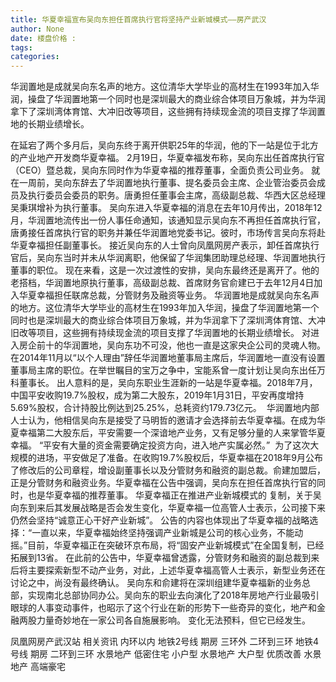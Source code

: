 ```yaml
---
title: 华夏幸福宣布吴向东担任首席执行官将坚持产业新城模式——房产武汉
author: None
date: 楼盘价格 : 
tags: 
categories: 
---
```

华润置地是成就吴向东名声的地方。这位清华大学毕业的高材生在1993年加入华润，操盘了华润置地第一个同时也是深圳最大的商业综合体项目万象城，并为华润拿下了深圳湾体育馆、大冲旧改等项目，这些拥有持续现金流的项目支撑了华润置地的长期业绩增长。
<!-- more -->
在延宕了两个多月后，吴向东终于离开供职25年的华润，他的下一站是位于北方的产业地产开发商华夏幸福。
2月19日，华夏幸福发布称，吴向东出任首席执行官（CEO）暨总裁，吴向东同时作为华夏幸福的推荐董事，全面负责公司业务。
就在一周前，吴向东辞去了华润置地执行董事、提名委员会主席、企业管治委员会成员及执行委员会委员的职务。唐勇担任董事会主席，高级副总裁、华西大区总经理吴秉琪增补为执行董事。
吴向东进入华夏幸福的消息在去年10月传出，2018年12月，华润置地流传出一份人事任命通知，该通知显示吴向东不再担任首席执行官，唐勇接任首席执行官的职务并兼任华润置地党委书记。彼时，市场传言吴向东将赴华夏幸福担任副董事长。
接近吴向东的人士曾向凤凰网房产表示，卸任首席执行官后，吴向东当时并未从华润离职，他保留了华润集团助理总经理、华润置地执行董事的职位。
现在来看，这是一次过渡性的安排，吴向东最终还是离开了。他的老搭档，华润置地原执行董事，高级副总裁、首席财务官俞建已于去年12月4日加入华夏幸福担任联席总裁，分管财务及融资等业务。
华润置地是成就吴向东名声的地方。这位清华大学毕业的高材生在1993年加入华润，操盘了华润置地第一个同时也是深圳最大的商业综合体项目万象城，并为华润拿下了深圳湾体育馆、大冲旧改等项目，这些拥有持续现金流的项目支撑了华润置地的长期业绩增长。
对进入房企前十的华润置地，吴向东功不可没，他也一直是这家央企公司的灵魂人物。在2014年11月以“以个人理由”辞任华润置地董事局主席后，华润置地一直没有设置董事局主席的职位。在举世瞩目的宝万之争中，宝能系曾一度计划让吴向东出任万科董事长。
出人意料的是，吴向东职业生涯新的一站是华夏幸福。2018年7月，中国平安收购19.7%股权，成为第二大股东，2019年1月31日，平安再度增持5.69%股权，合计持股比例达到25.25%，总耗资约179.73亿元。 
华润置地内部人士认为，他相信吴向东是接受了马明哲的邀请才会选择前去华夏幸福。在成为华夏幸福第二大股东后，平安需要一个深谙地产业务，又有足够分量的人来掌管华夏幸福。
“平安有大量的资金需要确定投资方向，进入地产实属必然。” 
为了这次大规模的进场，平安做足了准备。在收购19.7%股权后，华夏幸福在2018年9月公布了修改后的公司章程，增设副董事长以及分管财务和融资的副总裁。俞建加盟后，正是分管财务和融资业务。华夏幸福在公告中强调，吴向东在担任首席执行官的同时，也是华夏幸福的推荐董事。
华夏幸福正在推进产业新城模式的
复制，关于吴向东到来后其发展战略是否会发生变化，华夏幸福一位高管人士表示，公司接下来仍然会坚持“诚意正心干好产业新城”。
公告的内容也体现出了华夏幸福的战略选择：“一直以来，华夏幸福始终坚持强调产业新城是公司的核心业务，不能动摇。”目前，华夏幸福正在突破环京布局，将“固安产业新城模式”在全国复制，已经拓展到13省。
在此前的公告中，华夏幸福曾透露，分管财务和融资的副总裁到来后将主要探索新型不动产业务，对此，上述华夏幸福高管人士表示，新型业务还在讨论之中，尚没有最终确认。
吴向东和俞建将在深圳组建华夏幸福新的业务总部，实现南北总部协同办公。吴向东的职业去向演化了2018年房地产行业最吸引眼球的人事变动事件，也昭示了这个行业在新的形势下一些奇异的变化，地产和金融两股力量奇妙地在一家公司各自施展影响。
变化无法预料，但它已经发生。
                        
                        
                        
                        
                                        
                    
                    
                
                    
                    
                    
                
                    
                
凤凰网房产武汉站
相关资讯
内环以内 地铁2号线
期房 三环外
二环到三环 地铁4号线
期房 二环到三环
水景地产 低密住宅
小户型 水景地产
大户型 优质改善
水景地产 高端豪宅
	                        
	                    
	                        
	                    
